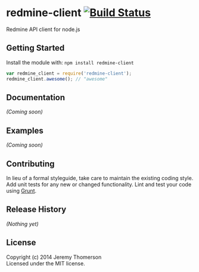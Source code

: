 # redmine-client [![Build Status](https://secure.travis-ci.org/jthomerson/redmine-client.png?branch=master)](http://travis-ci.org/jthomerson/redmine-client)

Redmine API client for node.js

## Getting Started
Install the module with: `npm install redmine-client`

```javascript
var redmine_client = require('redmine-client');
redmine_client.awesome(); // "awesome"
```

## Documentation
_(Coming soon)_

## Examples
_(Coming soon)_

## Contributing
In lieu of a formal styleguide, take care to maintain the existing coding style. Add unit tests for any new or changed functionality. Lint and test your code using [Grunt](http://gruntjs.com/).

## Release History
_(Nothing yet)_

## License
Copyright (c) 2014 Jeremy Thomerson  
Licensed under the MIT license.
